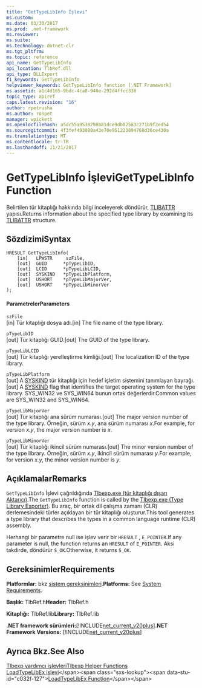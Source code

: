 ```yaml
---
title: "GetTypeLibInfo İşlevi"
ms.custom: 
ms.date: 03/30/2017
ms.prod: .net-framework
ms.reviewer: 
ms.suite: 
ms.technology: dotnet-clr
ms.tgt_pltfrm: 
ms.topic: reference
api_name: GetTypeLibInfo
api_location: TlbRef.dll
api_type: DLLExport
f1_keywords: GetTypeLibInfo
helpviewer_keywords: GetTypeLibInfo function [.NET Framework]
ms.assetid: a1c4d165-9bdc-4ca8-940e-292d4ffcc338
topic_type: apiref
caps.latest.revision: "16"
author: rpetrusha
ms.author: ronpet
manager: wpickett
ms.openlocfilehash: a5dc55a9538798b81dce9db02583c271b9f2ed54
ms.sourcegitcommit: 4f3fef493080a43e70e951223894768d36ce430a
ms.translationtype: MT
ms.contentlocale: tr-TR
ms.lasthandoff: 11/21/2017
---
```

# <a name="gettypelibinfo-function"></a><span data-ttu-id="c032f-102">GetTypeLibInfo İşlevi</span><span class="sxs-lookup"><span data-stu-id="c032f-102">GetTypeLibInfo Function</span></span>
<span data-ttu-id="c032f-103">Belirtilen tür kitaplığı hakkında bilgi inceleyerek döndürür, [TLIBATTR](https://msdn.microsoft.com/library/ms221376\(v=vs.85\).aspx) yapısı.</span><span class="sxs-lookup"><span data-stu-id="c032f-103">Returns information about the specified type library by examining its [TLIBATTR](https://msdn.microsoft.com/library/ms221376\(v=vs.85\).aspx) structure.</span></span>  
  
## <a name="syntax"></a><span data-ttu-id="c032f-104">Sözdizimi</span><span class="sxs-lookup"><span data-stu-id="c032f-104">Syntax</span></span>  
  
```  
HRESULT GetTypeLibInfo(  
    [in]   LPWSTR     szFile,  
    [out]  GUID      *pTypeLibID,  
    [out]  LCID      *pTypeLibLCID,  
    [out]  SYSKIND   *pTypeLibPlatform,  
    [out]  USHORT    *pTypeLibMajorVer,  
    [out]  USHORT    *pTypeLibMinorVer  
);  
```  
  
#### <a name="parameters"></a><span data-ttu-id="c032f-105">Parametreler</span><span class="sxs-lookup"><span data-stu-id="c032f-105">Parameters</span></span>  
 `szFile`  
 <span data-ttu-id="c032f-106">[in] Tür kitaplığı dosya adı.</span><span class="sxs-lookup"><span data-stu-id="c032f-106">[in] The file name of the type library.</span></span>  
  
 `pTypeLibID`  
 <span data-ttu-id="c032f-107">[out] Tür kitaplığı GUID.</span><span class="sxs-lookup"><span data-stu-id="c032f-107">[out] The GUID of the type library.</span></span>  
  
 `pTypeLibLCID`  
 <span data-ttu-id="c032f-108">[out] Tür kitaplığı yerelleştirme kimliği.</span><span class="sxs-lookup"><span data-stu-id="c032f-108">[out] The localization ID of the type library.</span></span>  
  
 `pTypeLibPlatform`  
 <span data-ttu-id="c032f-109">[out] A [SYSKIND](https://msdn.microsoft.com/library/ms221272\(v=vs.85\).aspx) tür kitaplığı için hedef işletim sistemini tanımlayan bayrağı.</span><span class="sxs-lookup"><span data-stu-id="c032f-109">[out] A [SYSKIND](https://msdn.microsoft.com/library/ms221272\(v=vs.85\).aspx) flag that identifies the target operating system for the type library.</span></span> <span data-ttu-id="c032f-110">SYS_WIN32 ve SYS_WIN64 bunun ortak değerlerdir.</span><span class="sxs-lookup"><span data-stu-id="c032f-110">Common values are SYS_WIN32 and SYS_WIN64.</span></span>  
  
 `pTypeLibMajorVer`  
 <span data-ttu-id="c032f-111">[out] Tür kitaplığı ana sürüm numarası.</span><span class="sxs-lookup"><span data-stu-id="c032f-111">[out] The major version number of the type library.</span></span> <span data-ttu-id="c032f-112">Örneğin, sürüm *x.y*, ana sürüm numarası *x*.</span><span class="sxs-lookup"><span data-stu-id="c032f-112">For example, for version *x.y*, the major version number is *x*.</span></span>  
  
 `pTypeLibMinorVer`  
 <span data-ttu-id="c032f-113">[out] Tür kitaplığı ikincil sürüm numarası.</span><span class="sxs-lookup"><span data-stu-id="c032f-113">[out] The minor version number of the type library.</span></span> <span data-ttu-id="c032f-114">Örneğin, sürüm *x.y*, ikincil sürüm numarası *y*.</span><span class="sxs-lookup"><span data-stu-id="c032f-114">For example, for version *x.y*, the minor version number is *y*.</span></span>  
  
## <a name="remarks"></a><span data-ttu-id="c032f-115">Açıklamalar</span><span class="sxs-lookup"><span data-stu-id="c032f-115">Remarks</span></span>  
 <span data-ttu-id="c032f-116">`GetTypeLibInfo` İşlevi çağrıldığında [Tlbexp.exe (tür kitaplığı dışarı Aktarıcı)](../../../../docs/framework/tools/tlbexp-exe-type-library-exporter.md).</span><span class="sxs-lookup"><span data-stu-id="c032f-116">The `GetTypeLibInfo` function is called by the [Tlbexp.exe (Type Library Exporter)](../../../../docs/framework/tools/tlbexp-exe-type-library-exporter.md).</span></span> <span data-ttu-id="c032f-117">Bu araç, bir ortak dil çalışma zamanı (CLR) derlemesindeki türler açıklayan bir tür kitaplığı oluşturur.</span><span class="sxs-lookup"><span data-stu-id="c032f-117">This tool generates a type library that describes the types in a common language runtime (CLR) assembly.</span></span>  
  
 <span data-ttu-id="c032f-118">Herhangi bir parametre null ise işlev verir bir `HRESULT` , `E_POINTER`.</span><span class="sxs-lookup"><span data-stu-id="c032f-118">If any parameter is null, the function returns an `HRESULT` of `E_POINTER`.</span></span> <span data-ttu-id="c032f-119">Aksi takdirde, döndürür `S_OK`.</span><span class="sxs-lookup"><span data-stu-id="c032f-119">Otherwise, it returns `S_OK`.</span></span>  
  
## <a name="requirements"></a><span data-ttu-id="c032f-120">Gereksinimler</span><span class="sxs-lookup"><span data-stu-id="c032f-120">Requirements</span></span>  
 <span data-ttu-id="c032f-121">**Platformlar:** bkz [sistem gereksinimleri](../../../../docs/framework/get-started/system-requirements.md).</span><span class="sxs-lookup"><span data-stu-id="c032f-121">**Platforms:** See [System Requirements](../../../../docs/framework/get-started/system-requirements.md).</span></span>  
  
 <span data-ttu-id="c032f-122">**Başlık:** TlbRef.h</span><span class="sxs-lookup"><span data-stu-id="c032f-122">**Header:** TlbRef.h</span></span>  
  
 <span data-ttu-id="c032f-123">**Kitaplığı:** TlbRef.lib</span><span class="sxs-lookup"><span data-stu-id="c032f-123">**Library:** TlbRef.lib</span></span>  
  
 <span data-ttu-id="c032f-124">**.NET framework sürümleri:**[!INCLUDE[net_current_v20plus](../../../../includes/net-current-v20plus-md.md)]</span><span class="sxs-lookup"><span data-stu-id="c032f-124">**.NET Framework Versions:** [!INCLUDE[net_current_v20plus](../../../../includes/net-current-v20plus-md.md)]</span></span>  
  
## <a name="see-also"></a><span data-ttu-id="c032f-125">Ayrıca Bkz.</span><span class="sxs-lookup"><span data-stu-id="c032f-125">See Also</span></span>  
 [<span data-ttu-id="c032f-126">Tlbexp yardımcı işlevleri</span><span class="sxs-lookup"><span data-stu-id="c032f-126">Tlbexp Helper Functions</span></span>](../../../../docs/framework/unmanaged-api/tlbexp/index.md)  
 <span data-ttu-id="c032f-127">[LoadTypeLibEx işlevi](https://msdn.microsoft.com/library/ms221249\(v=vs.85\).aspx)</span><span class="sxs-lookup"><span data-stu-id="c032f-127">[LoadTypeLibEx Function](https://msdn.microsoft.com/library/ms221249\(v=vs.85\).aspx)</span></span>
